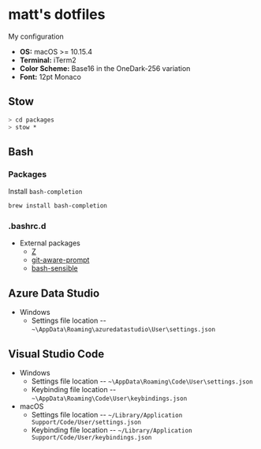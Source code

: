 # matt's dotfiles

My configuration

* __OS:__ macOS >= 10.15.4
* __Terminal:__ iTerm2
* __Color Scheme:__ Base16 in the OneDark-256 variation
* __Font:__ 12pt Monaco


## Stow

```sh
> cd packages
> stow *
```

## Bash

### Packages

Install `bash-completion`
```sh
brew install bash-completion
```

### .bashrc.d

- External packages
    - [Z](https://github.com/rupa/z)
    - [git-aware-prompt](https://github.com/jimeh/git-aware-prompt)
    - [bash-sensible](https://github.com/mrzool/bash-sensible)


## Azure Data Studio

- Windows
  - Settings file location -- `~\AppData\Roaming\azuredatastudio\User\settings.json`

## Visual Studio Code

- Windows
  - Settings file location -- `~\AppData\Roaming\Code\User\settings.json`
  - Keybinding file location -- `~\AppData\Roaming\Code\User\keybindings.json`
- macOS
  - Settings file location -- `~/Library/Application Support/Code/User/settings.json`
  - Keybinding file location -- `~/Library/Application Support/Code/User/keybindings.json`


